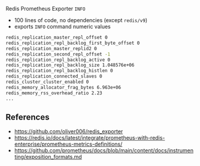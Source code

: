 Redis Prometheus Exporter `INFO`

* 100 lines of code, no dependencies (except `redis/v9`)
* exports `INFO` command numeric values

```bash
redis_replication_master_repl_offset 0
redis_replication_repl_backlog_first_byte_offset 0
redis_replication_master_replid2 0
redis_replication_second_repl_offset -1
redis_replication_repl_backlog_active 0
redis_replication_repl_backlog_size 1.048576e+06
redis_replication_repl_backlog_histlen 0
redis_replication_connected_slaves 0
redis_cluster_cluster_enabled 0
redis_memory_allocator_frag_bytes 6.963e+06
redis_memory_rss_overhead_ratio 2.23
...
```

## References

* https://github.com/oliver006/redis_exporter
* https://redis.io/docs/latest/integrate/prometheus-with-redis-enterprise/prometheus-metrics-definitions/
* https://github.com/prometheus/docs/blob/main/content/docs/instrumenting/exposition_formats.md
